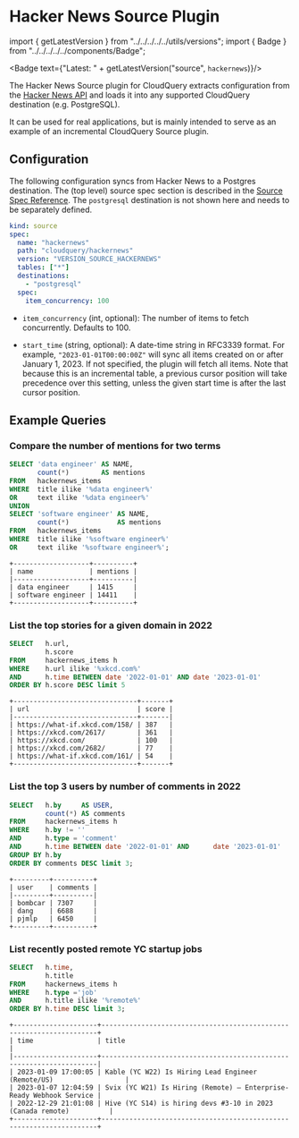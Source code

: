 # Hacker News Source Plugin

import { getLatestVersion } from "../../../../../utils/versions";
import { Badge } from "../../../../../components/Badge";

<Badge text={"Latest: " + getLatestVersion("source", `hackernews`)}/>

The Hacker News Source plugin for CloudQuery extracts configuration from the [Hacker News API](https://github.com/HackerNews/API) and loads it into any supported CloudQuery destination (e.g. PostgreSQL).

It can be used for real applications, but is mainly intended to serve as an example of an incremental CloudQuery Source plugin. 

## Configuration

The following configuration syncs from Hacker News to a Postgres destination. The (top level) source spec section is described in the [Source Spec Reference](https://www.cloudquery.io/docs/reference/source-spec). The `postgresql` destination is not shown here and needs to be separately defined.

```yaml
kind: source
spec:
  name: "hackernews"
  path: "cloudquery/hackernews"
  version: "VERSION_SOURCE_HACKERNEWS"
  tables: ["*"]
  destinations: 
    - "postgresql"
  spec:
    item_concurrency: 100
```

- `item_concurrency` (int, optional):
    The number of items to fetch concurrently. Defaults to 100.

- `start_time` (string, optional):
    A date-time string in RFC3339 format. For example, `"2023-01-01T00:00:00Z"` will sync all items created on or after January 1, 2023. If not specified, the plugin will fetch all items. Note that because this is an incremental table, a previous cursor position will take precedence over this setting, unless the given start time is after the last cursor position.

## Example Queries

### Compare the number of mentions for two terms 

```sql
SELECT 'data engineer' AS NAME,
       count(*)        AS mentions
FROM   hackernews_items
WHERE  title ilike '%data engineer%'
OR     text ilike '%data engineer%'
UNION
SELECT 'software engineer' AS NAME,
       count(*)            AS mentions
FROM   hackernews_items
WHERE  title ilike '%software engineer%'
OR     text ilike '%software engineer%';
```

```text
+-------------------+----------+
| name              | mentions |
|-------------------+----------|
| data engineer     | 1415     |
| software engineer | 14411    |
+-------------------+----------+
```

### List the top stories for a given domain in 2022 

```sql
SELECT   h.url,
         h.score
FROM     hackernews_items h
WHERE    h.url ilike '%xkcd.com%'
AND      h.time BETWEEN date '2022-01-01' AND date '2023-01-01'
ORDER BY h.score DESC limit 5
```

```text
+-------------------------------+-------+
| url                           | score |
|-------------------------------+-------|
| https://what-if.xkcd.com/158/ | 387   |
| https://xkcd.com/2617/        | 361   |
| https://xkcd.com/             | 100   |
| https://xkcd.com/2682/        | 77    |
| https://what-if.xkcd.com/161/ | 54    |
+-------------------------------+-------+
```

### List the top 3 users by number of comments in 2022

```sql
SELECT   h.by     AS USER,
         count(*) AS comments
FROM     hackernews_items h
WHERE    h.by != ''
AND      h.type = 'comment'
AND      h.time BETWEEN date '2022-01-01' AND      date '2023-01-01'
GROUP BY h.by
ORDER BY comments DESC limit 3;
```

```text
+---------+----------+
| user    | comments |
|---------+----------|
| bombcar | 7307     |
| dang    | 6688     |
| pjmlp   | 6450     |
+---------+----------+
```

### List recently posted remote YC startup jobs

```sql
SELECT   h.time,
         h.title
FROM     hackernews_items h
WHERE    h.type ='job'
AND      h.title ilike '%remote%'
ORDER BY h.time DESC limit 3;
```

```text
+---------------------+---------------------------------------------------------------------+
| time                | title                                                               |
|---------------------+---------------------------------------------------------------------|
| 2023-01-09 17:00:05 | Kable (YC W22) Is Hiring Lead Engineer (Remote/US)                  |
| 2023-01-07 12:04:59 | Svix (YC W21) Is Hiring (Remote) – Enterprise-Ready Webhook Service |
| 2022-12-29 21:01:08 | Hive (YC S14) is hiring devs #3-10 in 2023 (Canada remote)          |
+---------------------+---------------------------------------------------------------------+
```
